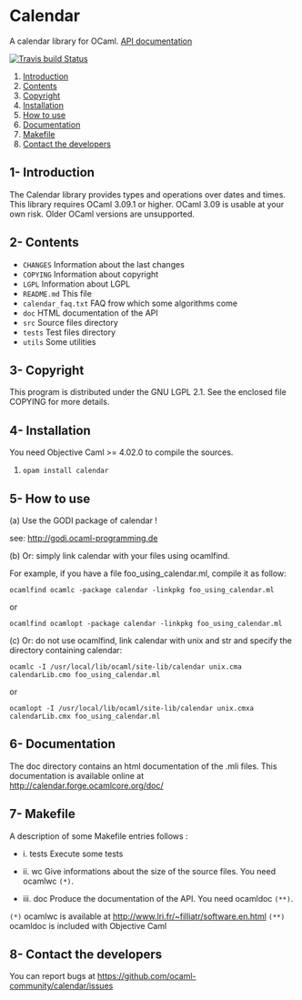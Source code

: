 # Calendar

A calendar library for OCaml. [API documentation](https://ocaml-community.github.io/calendar/calendar/CalendarLib/index.html)

[![Travis build Status](https://travis-ci.org/ocaml-community/calendar.svg?branch=master)](https://travis-ci.org/ocaml-community/calendar)

1. [Introduction](#1--introduction)
2. [Contents](#2--contents)
3. [Copyright](#3--copyright)
4. [Installation](#4--installation)
5. [How to use](#5--how-to-use)
6. [Documentation](#6--documentation)
7. [Makefile](#7--makefile)
8. [Contact the developers](#8--contact-the-developers)

## 1- Introduction

The Calendar library provides types and operations over dates and times.
This library requires OCaml 3.09.1 or higher.
OCaml 3.09 is usable at your own risk.
Older OCaml versions are unsupported.

## 2- Contents

- `CHANGES`		  Information about the last changes
- `COPYING`		  Information about copyright
- `LGPL`		  Information about LGPL
- `README.md`		  This file
- `calendar_faq.txt`  FAQ frow which some algorithms come
- `doc`		  HTML documentation of the API
- `src`		  Source files directory
- `tests`		  Test files directory
- `utils`		  Some utilities

## 3- Copyright

This program is distributed under the GNU LGPL 2.1.
See the enclosed file COPYING for more details.

## 4- Installation

You need Objective Caml >= 4.02.0 to compile the sources.

1. `opam install calendar`

## 5- How to use

(a) Use the GODI package of calendar !

  see: http://godi.ocaml-programming.de

(b) Or: simply link calendar with your files using ocamlfind.

For example, if you have a file foo_using_calendar.ml, compile it as follow:

	ocamlfind ocamlc -package calendar -linkpkg foo_using_calendar.ml
or

	ocamlfind ocamlopt -package calendar -linkpkg foo_using_calendar.ml

(c) Or: do not use ocamlfind, link calendar with unix and str and
specify the directory containing calendar:

	ocamlc -I /usr/local/lib/ocaml/site-lib/calendar unix.cma calendarLib.cmo foo_using_calendar.ml
or

	ocamlopt -I /usr/local/lib/ocaml/site-lib/calendar unix.cmxa calendarLib.cmx foo_using_calendar.ml

## 6- Documentation

The doc directory contains an html documentation of the .mli files.
This documentation is available online at http://calendar.forge.ocamlcore.org/doc/

## 7- Makefile

A description of some Makefile entries follows :

- i. tests
  Execute some tests

- ii. wc
  Give informations about the size of the source files. You need ocamlwc `(*)`.

- iii. doc
  Produce the documentation of the API. You need ocamldoc `(**)`.

`(*)`  ocamlwc is available at http://www.lri.fr/~filliatr/software.en.html
`(**)` ocamldoc is included with Objective Caml

## 8- Contact the developers

You can report bugs at https://github.com/ocaml-community/calendar/issues
